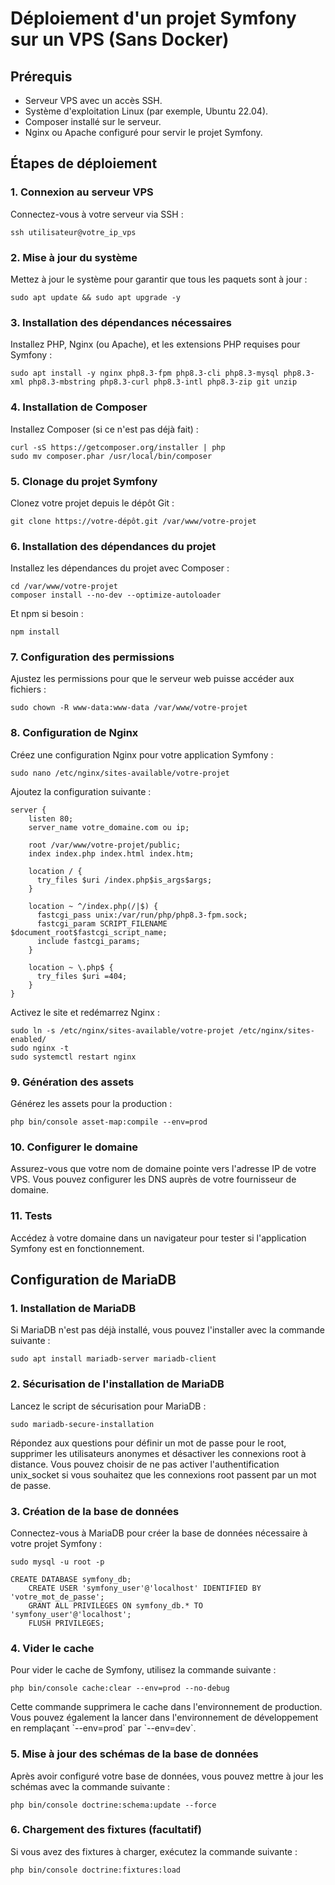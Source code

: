 # Déploiement d'un projet Symfony sur un VPS (Sans Docker)

## Prérequis

*   Serveur VPS avec un accès SSH.
*   Système d'exploitation Linux (par exemple, Ubuntu 22.04).
*   Composer installé sur le serveur.
*   Nginx ou Apache configuré pour servir le projet Symfony.

## Étapes de déploiement

### 1\. Connexion au serveur VPS

Connectez-vous à votre serveur via SSH :

```
ssh utilisateur@votre_ip_vps
```

### 2\. Mise à jour du système

Mettez à jour le système pour garantir que tous les paquets sont à jour :

```
sudo apt update && sudo apt upgrade -y
```

### 3\. Installation des dépendances nécessaires

Installez PHP, Nginx (ou Apache), et les extensions PHP requises pour Symfony :

```
sudo apt install -y nginx php8.3-fpm php8.3-cli php8.3-mysql php8.3-xml php8.3-mbstring php8.3-curl php8.3-intl php8.3-zip git unzip
```

### 4\. Installation de Composer

Installez Composer (si ce n'est pas déjà fait) :

```
curl -sS https://getcomposer.org/installer | php
sudo mv composer.phar /usr/local/bin/composer
```

### 5\. Clonage du projet Symfony

Clonez votre projet depuis le dépôt Git :

```
git clone https://votre-dépôt.git /var/www/votre-projet
```

### 6\. Installation des dépendances du projet

Installez les dépendances du projet avec Composer :

```
cd /var/www/votre-projet
composer install --no-dev --optimize-autoloader
```

Et npm si besoin :

```
npm install
```

### 7\. Configuration des permissions

Ajustez les permissions pour que le serveur web puisse accéder aux fichiers :

```
sudo chown -R www-data:www-data /var/www/votre-projet
```

### 8\. Configuration de Nginx

Créez une configuration Nginx pour votre application Symfony :

```
sudo nano /etc/nginx/sites-available/votre-projet
```

Ajoutez la configuration suivante :

```
server {
    listen 80;
    server_name votre_domaine.com ou ip;

    root /var/www/votre-projet/public;
    index index.php index.html index.htm;

    location / {
      try_files $uri /index.php$is_args$args;
    }

    location ~ ^/index.php(/|$) {
      fastcgi_pass unix:/var/run/php/php8.3-fpm.sock;
      fastcgi_param SCRIPT_FILENAME $document_root$fastcgi_script_name;
      include fastcgi_params;
    }

    location ~ \.php$ {
      try_files $uri =404;
    }
}
```

Activez le site et redémarrez Nginx :

```
sudo ln -s /etc/nginx/sites-available/votre-projet /etc/nginx/sites-enabled/
sudo nginx -t
sudo systemctl restart nginx
```

### 9\. Génération des assets

Générez les assets pour la production :

```
php bin/console asset-map:compile --env=prod
```

### 10\. Configurer le domaine

Assurez-vous que votre nom de domaine pointe vers l'adresse IP de votre VPS. Vous pouvez configurer les DNS auprès de votre fournisseur de domaine.

### 11\. Tests

Accédez à votre domaine dans un navigateur pour tester si l'application Symfony est en fonctionnement.

## Configuration de MariaDB

### 1\. Installation de MariaDB

Si MariaDB n'est pas déjà installé, vous pouvez l'installer avec la commande suivante :

```
sudo apt install mariadb-server mariadb-client
```

### 2\. Sécurisation de l'installation de MariaDB

Lancez le script de sécurisation pour MariaDB :

```
sudo mariadb-secure-installation
```

Répondez aux questions pour définir un mot de passe pour le root, supprimer les utilisateurs anonymes et désactiver les connexions root à distance. Vous pouvez choisir de ne pas activer l'authentification unix\_socket si vous souhaitez que les connexions root passent par un mot de passe.

### 3\. Création de la base de données

Connectez-vous à MariaDB pour créer la base de données nécessaire à votre projet Symfony :

```
sudo mysql -u root -p
```

```
CREATE DATABASE symfony_db;
    CREATE USER 'symfony_user'@'localhost' IDENTIFIED BY 'votre_mot_de_passe';
    GRANT ALL PRIVILEGES ON symfony_db.* TO 'symfony_user'@'localhost';
    FLUSH PRIVILEGES;
```
### 4\. Vider le cache

Pour vider le cache de Symfony, utilisez la commande suivante :

```
php bin/console cache:clear --env=prod --no-debug
```

Cette commande supprimera le cache dans l'environnement de production. Vous pouvez également la lancer dans l'environnement de développement en remplaçant \`--env=prod\` par \`--env=dev\`.

### 5\. Mise à jour des schémas de la base de données

Après avoir configuré votre base de données, vous pouvez mettre à jour les schémas avec la commande suivante :

```
php bin/console doctrine:schema:update --force
```

### 6\. Chargement des fixtures (facultatif)

Si vous avez des fixtures à charger, exécutez la commande suivante :

```
php bin/console doctrine:fixtures:load
```
